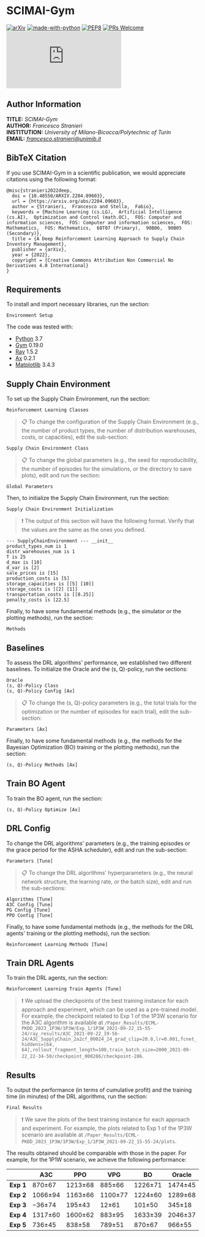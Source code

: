# SCIMAI-Gym

[![arXiv](https://img.shields.io/badge/arXiv-2204.09603-b31b1b.svg)](https://arxiv.org/abs/2204.09603)
[![made-with-python](https://img.shields.io/badge/Made%20with-Python-1f425f.svg)](https://www.python.org/)
[![PEP8](https://img.shields.io/badge/code%20style-pep8-orange.svg)](https://www.python.org/dev/peps/pep-0008/)
[![PRs Welcome](https://img.shields.io/badge/PRs-welcome-brightgreen.svg?style=flat-square)](http://makeapullrequest.com)
[![GitHub license](https://badgen.net/github/license/Naereen/Strapdown.js)](https://github.com/frenkowski/SCIMAI-Gym/blob/main/LICENSE)

## Author Information

**TITLE:** *SCIMAI-Gym*  
**AUTHOR:** *Francesco Stranieri*  
**INSTITUTION:** *University of Milano-Bicocca/Polytechnic of Turin*  
**EMAIL:** *francesco.stranieri@unimib.it*

## BibTeX Citation

If you use SCIMAI-Gym in a scientific publication, we would appreciate citations using the following format:

```cit
@misc{stranieri2022deep,
  doi = {10.48550/ARXIV.2204.09603},
  url = {https://arxiv.org/abs/2204.09603},
  author = {Stranieri,  Francesco and Stella,  Fabio},
  keywords = {Machine Learning (cs.LG),  Artificial Intelligence (cs.AI),  Optimization and Control (math.OC),  FOS: Computer and information sciences,  FOS: Computer and information sciences,  FOS: Mathematics,  FOS: Mathematics,  68T07 (Primary),  90B06,  90B05 (Secondary)},
  title = {A Deep Reinforcement Learning Approach to Supply Chain Inventory Management},
  publisher = {arXiv},
  year = {2022},
  copyright = {Creative Commons Attribution Non Commercial No Derivatives 4.0 International}
}
```

## Requirements

To install and import necessary libraries, run the section:

```setup
Environment Setup
```

The code was tested with:

- [Python](https://github.com/python/cpython) 3.7
- [Gym](https://github.com/openai/gym) 0.19.0
- [Ray](https://github.com/ray-project/ray) 1.5.2
- [Ax](https://github.com/facebook/Ax) 0.2.1
- [Matplotlib](https://github.com/matplotlib/matplotlib) 3.4.3

## Supply Chain Environment 

To set up the Supply Chain Environment, run the section:

```env
Reinforcement Learning Classes
```

>📋  To change the configuration of the Supply Chain Environment (e.g., the number of product types, the number of distribution warehouses, costs, or capacities), edit the sub-section:

```env_conf
Supply Chain Environment Class
```

>📋  To change the global parameters (e.g., the seed for reproducibility, the number of episodes for the simulations, or the directory to save plots), edit and run the section:

```params
Global Parameters
```

Then, to initialize the Supply Chain Environment, run the section:

```init
Supply Chain Environment Initialization
```

>❗️  The output of this section will have the following format. Verify that the values are the same as the ones you defined.

```init
--- SupplyChainEnvironment --- __init__
product_types_num is 1
distr_warehouses_num is 1
T is 25
d_max is [10]
d_var is [2]
sale_prices is [15]
production_costs is [5]
storage_capacities is [[5] [10]]
storage_costs is [[2] [1]]
transportation_costs is [[0.25]]
penalty_costs is [22.5]
```

Finally, to have some fundamental methods (e.g., the simulator or the plotting methods), run the section:

```methods
Methods
```

## Baselines

To assess the DRL algorithms' performance, we established two different baselines. To initialize the Oracle and the (s, Q)-policy, run the sections:

```baselines
Oracle
(s, Q)-Policy Class
(s, Q)-Policy Config [Ax]
```

>📋  To change the (s, Q)-policy parameters (e.g., the total trials for the optimization or the number of episodes for each trial), edit the sub-section:

```sq_params
Parameters [Ax]
```

Finally, to have some fundamental methods (e.g., the methods for the Bayesian Optimization (BO) training or the plotting methods), run the section:

```sq_methods
(s, Q)-Policy Methods [Ax]
```

## Train BO Agent

To train the BO agent, run the section:

```drl_train
(s, Q)-Policy Optimize [Ax]
```

## DRL Config

To change the DRL algorithms' parameters (e.g., the training episodes or the grace period for the ASHA scheduler), edit and run the sub-section:

```drl_config
Parameters [Tune]
```

>📋  To change the DRL algorithms' hyperparameters (e.g., the neural network structure, the learning rate, or the batch size), edit and run the sub-sections:

```drl_hyper
Algorithms [Tune]
A3C Config [Tune]
PG Config [Tune]
PPO Config [Tune]
```

Finally, to have some fundamental methods (e.g., the methods for the DRL agents' training or the plotting methods), run the section:

```drl_methods
Reinforcement Learning Methods [Tune]
```

## Train DRL Agents

To train the DRL agents, run the section:

```drl_train
Reinforcement Learning Train Agents [Tune]
```

>❗️  We upload the checkpoints of the best training instance for each approach and experiment, which can be used as a pre-trained model. For example, the checkpoint related to Exp 1 of the 1P3W scenario for the A3C algorithm is available at `/Paper_Results/ECML-PKDD_2023_1P3W/1P3W/Exp_1/1P3W_2021-09-22_15-55-24/ray_results/A3C_2021-09-22_19-56-24/A3C_SupplyChain_2a2cf_00024_24_grad_clip=20.0,lr=0.001,fcnet_hiddens=[64, 64],rollout_fragment_length=100,train_batch_size=2000_2021-09-22_22-34-50/checkpoint_000286/checkpoint-286`.

## Results

To output the performance (in terms of cumulative profit) and the training time (in minutes) of the DRL algorithms, run the section:

```results
Final Results
```

>❗️  We save the plots of the best training instance for each approach and experiment. For example, the plots related to Exp 1 of the 1P3W scenario are available at `/Paper_Results/ECML-PKDD_2023_1P3W/1P3W/Exp_1/1P3W_2021-09-22_15-55-24/plots`.

The results obtained should be comparable with those in the paper. For example, for the 1P1W scenario, we achieve the following performance:

|       | **A3C** | **PPO** | **VPG** | **BO**  | **Oracle** |
|-------|---------|---------|---------|---------|------------|
| **Exp 1** | 870±67  | 1213±68 | 885±66  | 1226±71 | 1474±45    |
| **Exp 2** | 1066±94 | 1163±66 | 1100±77 | 1224±60 | 1289±68    |
| **Exp 3** | −36±74  | 195±43  | 12±61   | 101±50  | 345±18     |
| **Exp 4** | 1317±60 | 1600±62 | 883±95  | 1633±39 | 2046±37    |
| **Exp 5** | 736±45  | 838±58  | 789±51  | 870±67  | 966±55     |
